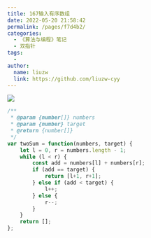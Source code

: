 ```yaml
---
title: 167输入有序数组
date: 2022-05-20 21:58:42
permalink: /pages/f7d4b2/
categories:
  - 《算法与编程》笔记
  - 双指针
tags:
  -
author:
  name: liuzw
  link: https://github.com/liuzw-cyy
---
```

![](https://cdn.jsdelivr.net/gh/liuzw-cyy/images/img/20220320140204.png)

```js
/**
 * @param {number[]} numbers
 * @param {number} target
 * @return {number[]}
 */
var twoSum = function(numbers, target) {
    let l = 0, r = numbers.length - 1;
    while (l < r) {
        const add = numbers[l] + numbers[r];
        if (add == target) {
            return [l+1, r+1];
        } else if (add < target) {
            l++;
        } else {
            r--;
        }
    }
    return [];
};
```
